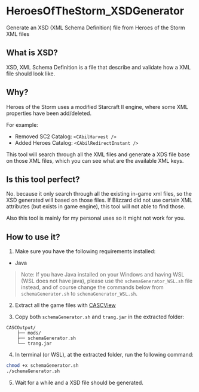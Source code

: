 # HeroesOfTheStorm_XSDGenerator
Generate an XSD (XML Schema Definition) file from Heroes of the Storm XML files

## What is XSD?
XSD, XML Schema Definition is a file that describe and validate how a XML file should look like.

## Why?
Heroes of the Storm uses a modified Starcraft II engine, where some XML properties have been add/deleted.

For example:

- Removed SC2 Catalog: `<CAbilHarvest />`
- Added Heroes Catalog: `<CAbilRedirectInstant />`

This tool will search through all the XML files and generate a XDS file base on those XML files, which you can see what are the available XML keys. 

## Is this tool perfect?

No. because it only search through all the existing in-game xml files, so the XSD generated will based on those files. If Blizzard did not use certain XML attributes (but exists in game engine), this tool will not able to find those.

Also this tool is mainly for my personal uses so it might not work for you.

## How to use it?

1. Make sure you have the following requirements installed:

 - Java

>Note: If you have Java installed on your Windows and having WSL (WSL does not have java), please use the `schemaGenerator_WSL.sh` file instead, and of course change the commands below from `schemaGenerator.sh` to `schemaGenerator_WSL.sh`.

2. Extract all the game files with [CASCView](http://www.zezula.net/en/casc/main.html)

3. Copy both `schemaGenerator.sh` and `trang.jar` in the extracted folder:

```
CASCOutput/
    ├── mods/
    ├── schemaGenerator.sh
    └── trang.jar
```

4. In terminal (or WSL), at the extracted folder, run the following command:

```bash
chmod +x schemaGenerator.sh
./schemaGenerator.sh
```

5. Wait for a while and a XSD file should be generated.

